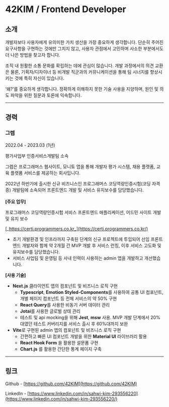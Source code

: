 # 42KIM / Frontend Developer

## 소개

개발자보다 사용자에게 유의미한 가치 생산을 가장 중요하게 생각합니다. 단순히 주어진 요구사항을 구현하는 것에만 그치지 않고, 사용자 관점에서 고민하며 사소한 부분에서도 더 나은 방법을 찾고자 합니다.

조직 내 원활한 소통 문화를 확립하는 데에 관심이 많습니다. 개발 과정에서의 의견 교환은 물론, 기획자/디자이너 등 비개발 직군과의 커뮤니케이션을 통해 팀 시너지를 향상시키는 것에 특히 자신이 있습니다.

‘왜?’를 중요하게 생각합니다. 정확하게 이해하지 못한 기술 사용을 지양하며, 원인 및 의도 파악을 위한 질문과 토론에 익숙합니다.

---

## 경력

### 그렙

2022.04 - 2023.03 (1년)

평가사업부 인증서비스개발팀 소속

그렙은 프로그래머스 웹사이트, 모니토 앱을 통해 개발자 평가 시스템, 채용 플랫폼, 교육 플랫폼 서비스를 제공하는 회사입니다.

2022년 하반기에 출시한 신규 비즈니스인 프로그래머스 코딩역량인증시험(코딩 자격증) 개발팀에 소속되어 프론트엔드 개발 및 서비스 유지보수를 담당했습니다.
<br />
<br />
**[주요 업무]**

프로그래머스 코딩역량인증시험 서비스 프론트엔드 애플리케이션, 어드민 사이트 개발 및 유지 보수

[_https://certi.programmers.co.kr_](https://certi.programmers.co.kr/)

- 초기 개발환경 및 인프라까지 구축된 단계의 신규 프로젝트에 투입되어 선임 프론트엔드 개발자와 함께 약 2개월 간 MVP 개발 후 서비스 런칭, 이후 서비스 고도화 및 유지보수를 담당했습니다.
- 서비스 사업팀 및 운영팀 등 사내 인력이 사용하는 admin 앱을 개발하고 개선했습니다.

**[사용 기술]**

- **Next.js** 클라이언트 앱의 컴포넌트 및 비즈니스 로직 구현
  - **Typescript**, **Emotion Styled-Components**를 사용하여 공통 UI 컴포넌트, 개별 페이지 컴포넌트 등 전체 서비스의 약 50% 구현
  - **React Query**를 사용한 비동기 서버 데이터 관리
  - **Jotai**를 사용한 글로벌 상태 관리
  - 테스트 및 api mocking을 위해 **Jest**, **msw** 사용. MVP 개발 단계에서 20%대였던 테스트 커버리지를 서비스 출시 후 60%대까지 보완
- **Vite**로 구현된 admin 앱의 컴포넌트 및 비즈니스 로직 구현
  - 간편하고 빠른 UI 컴포넌트 개발을 위한 **Material UI** 라이브러리 활용
  - **React Hook Form** 을 활용한 설문폼 구현
  - **Chart.js** 를 활용한 간단한 통계 페이지 구축

---

## 링크

Github - [https://github.com/42KIM](https://github.com/42KIM)

LinkedIn - [https://www.linkedin.com/in/sahwi-kim-293556220](https://www.linkedin.com/in/sahwi-kim-293556220/)
